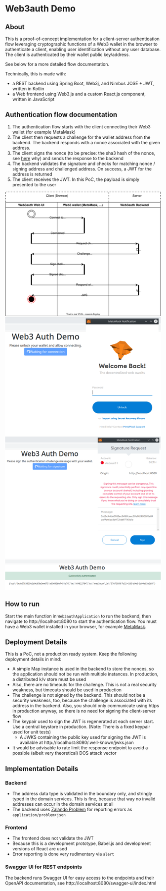 # Web3auth Demo

## About
This is a proof-of-concept implementation for a client-server authentication flow leveraging cryptographic functions of a Web3 wallet in the browser to authenticate a client, enabling user identification without any user database. The client is authenticated by their wallet public key/address.

See below for a more detailed flow documentation.

Technically, this is made with:
* a REST backend using Spring Boot, Web3j, and Nimbus JOSE + JWT, written in Kotlin
* a Web frontend using Web3.js and a custom React.js component, written in JavaScript

## Authentication flow documentation

1. The authentication flow starts with the client connecting their Web3 wallet (for example MetaMask)
2. The client then requests a challenge for the wallet address from the backend. The backend responds with a nonce associated with the given address.
3. The client signs the nonce (to be precise: the sha3 hash of the nonce, see [here](https://github.com/MetaMask/providers/issues/199) why) and sends the response to the backend
4. The backend validates the signature and checks for matching nonce / signing address and challenged address. On success, a JWT for the address is returned
5. The client receives the JWT. In this PoC, the payload is simply presented to the user

![Authentication flow diagram](docs/web3auth-flow.drawio.svg)
![Connect](docs/01_connect.png)
![Sign](docs/03_sign.png)
![Success](docs/04_authenticated.png)

## How to run
Start the main function in `Web3authApplication` to run the backend, then navigate to http://localhost:8080 to start the authentication flow. You must have a Web3 wallet installed in your browser, for example [MetaMask](https://metamask.io/).

## Deployment Details

This is a PoC, not a production ready system. Keep the following deployment details in mind:

* A simple Map instance is used in the backend to store the nonces, so the application should not be run with multiple instances. In production, a distributed k/v store must be used
* Also, there are no timeouts for the challenge. This is not a real security weakness, but timeouts should be used in production
* The challenge is not signed by the backend. This should not be a security weakness, too, because the challenge is associated with its address in the backend. Also, you should only communicate using https in production anyway, so there is no need for signing the client-server flow
* The keypair used to sign the JWT is regenerated at each server start. Use a central keystore in production. (Note: There is a fixed keypair used for unit tests)
  * A JWKS containing the public key used for signing the JWT is available at http://localhost:8080/.well-known/jwks.json 
* It would be advisable to rate limit the response endpoint to avoid a possible (albeit very theoretical) DOS attack vector

## Implementation Details

### Backend
* The address data type is validated in the boundary only, and stringly typed in the domain services. This is fine, because that way no invalid addresses can occur in the domain services at all
* The backend uses [Zalando Problem](https://github.com/zalando/problem) for reporting errors as `application/problem+json`

### Frontend
* The frontend does not validate the JWT
* Because this is a development prototype, Babel.js and development versions of React are used
* Error reporting is done very rudimentary via `alert`

### Swagger UI for REST endpoints
The backend runs Swagger UI for easy access to the endpoints and their OpenAPI documentation, see http://localhost:8080/swagger-ui/index.html
